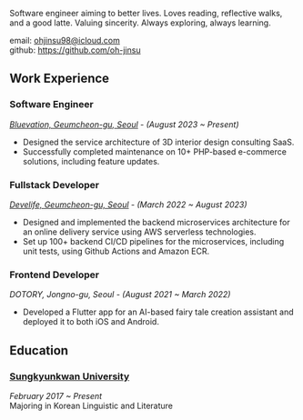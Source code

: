Software engineer aiming to better lives. Loves reading, reflective walks, and a good latte. Valuing sincerity. Always exploring, always learning.

email: <a href="mailto:ohjinsu98@icloud.com">ohjinsu98@icloud.com</a>  
github: <a href="https://github.com/oh-jinsu" target="_blank" rel="noreferrer">https://github.com/oh-jinsu</a>

## Work Experience

### Software Engineer

<i>[Bluevation, Geumcheon-gu, Seoul](https://bluevation.com) - (August 2023 ~ Present)</i>

-   Designed the service architecture of 3D interior design consulting SaaS.
-   Successfully completed maintenance on 10+ PHP-based e-commerce solutions, including feature updates.

### Fullstack Developer

<i>[Develife, Geumcheon-gu, Seoul](https://develife.kr) - (March 2022 ~ August 2023)</i>

-   Designed and implemented the backend microservices architecture for an online delivery service using AWS serverless technologies.
-   Set up 100+ backend CI/CD pipelines for the microservices, including unit tests, using Github Actions and Amazon ECR.

### Frontend Developer

<i>DOTORY, Jongno-gu, Seoul - (August 2021 ~ March 2022)</i>

-   Developed a Flutter app for an AI-based fairy tale creation assistant and deployed it to both iOS and Android.

## Education

### [Sungkyunkwan University](https://www.skku.edu/eng/)

_February 2017 ~ Present_  
Majoring in Korean Linguistic and Literature
